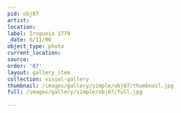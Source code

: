 ```yaml
---
pid: obj87
artist: 
location: 
label: Iroquoia 1779
_date: 6/11/06
object_type: photo
current_location: 
source: 
order: '87'
layout: gallery_item
collection: visual-gallery
thumbnail: /images/gallery/simple/obj87/thumbnail.jpg
full: /images/gallery/simple/obj87/full.jpg
 
---
```

